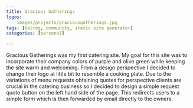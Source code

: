 ```yaml
---
title: Gracious Gatherings
logos:
    images/projects/graciousgatherings.jpg
tags: [balrog, community, static site generator]
categories: [personal]

---
```

Gracious Gatherings was my first catering site. My goal for this site was to incorporate their company colors of purple and olive green while keeping the site warm and welcoming. From a design perspective I decided to change their logo at little bit to resemble a cooking plate. Due to the variations of menu requests obtaining quotes for perspective clients are crucial in the catering business so I decided to design a simple request quote button on the left hand side of the page. This redirects users to a simple form which is then forwarded by email directly to the owners.

